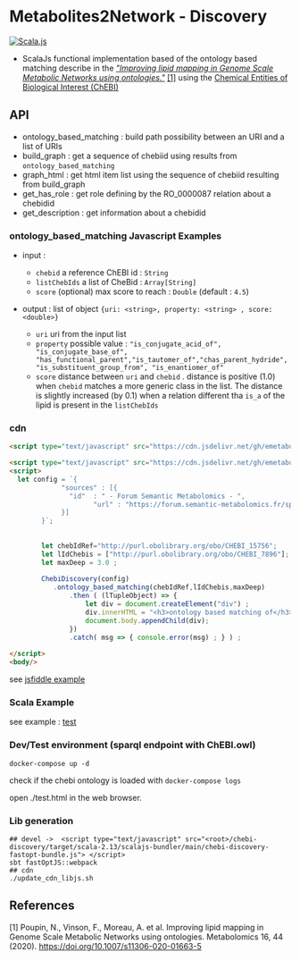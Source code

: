 # Metabolites2Network - Discovery

[![Scala.js](https://www.scala-js.org/assets/badges/scalajs-1.5.0.svg)](https://www.scala-js.org)

- ScalaJs functional implementation based of the ontology based matching describe in the 
  [*"Improving lipid mapping in Genome Scale Metabolic Networks using ontologies."*](https://forgemia.inra.fr/metexplore/metabolomics2network) [[1]](#1) using the 
  [Chemical Entities of Biological Interest (ChEBI)](https://www.ebi.ac.uk/chebi/)

## API 
 
 - ontology_based_matching : build path possibility between an URI and a list of URIs 
 - build_graph             : get a sequence of chebiid using results from `ontology_based_matching`
 - graph_html              : get html item list using the sequence of chebiid resulting from build_graph
 - get_has_role            : get role defining by the RO_0000087 relation about a chebidid
 - get_description         : get information about a chebidid

### ontology_based_matching Javascript Examples 

- input : 
  - `chebid` a reference ChEBI id : `String`
  - `listChebIds` a list of CheBid : `Array[String]` 
  - `score` (optional) max score to reach : `Double` (default : `4.5`)

- output : list of object `{uri: <string>, property: <string> , score: <double>}` 
  - `uri` uri from the input list
  - `property` possible value : `"is_conjugate_acid_of", "is_conjugate_base_of",
    "has_functional_parent","is_tautomer_of","chas_parent_hydride","is_substituent_group_from",
    "is_enantiomer_of"` 
  - `score` distance between `uri` and `chebid` . distance is positive (1.0) when `chebid` matches a more generic class 
    in the list. The distance is slightly increased (by 0.1) when a relation different tha `is_a` of the lipid
    is present in the `listChebIds`

### cdn

```html
<script type="text/javascript" src="https://cdn.jsdelivr.net/gh/emetabohub/chebi-discovery@latest/dist/chebi-discovery-web.js">
```


```html
<script type="text/javascript" src="https://cdn.jsdelivr.net/gh/emetabohub/chebi-discovery@latest/dist/chebi-discovery-web.js"> </script>
<script>
  let config = `{
             "sources" : [{
               "id"  : " - Forum Semantic Metabolomics - ",
			         "url" : "https://forum.semantic-metabolomics.fr/sparql"
             }]
        }`;
        
        
        let chebIdRef="http://purl.obolibrary.org/obo/CHEBI_15756";
        let lIdChebis = ["http://purl.obolibrary.org/obo/CHEBI_7896"];
        let maxDeep = 3.0 ;
        
        ChebiDiscovery(config)
           .ontology_based_matching(chebIdRef,lIdChebis,maxDeep)
               .then ( (lTupleObject) => {
                   let div = document.createElement("div") ;
                   div.innerHTML = "<h3>ontology based matching of</h3> <pre>"+JSON.stringify(lTupleObject)+"</code>" ;
                   document.body.appendChild(div);
               })
               .catch( msg => { console.error(msg) ; } ) ;
                
</script>
<body/>
 ```

see [jsfiddle example](https://jsfiddle.net/ofilangi/6avgw0md/31/)

### Scala Example

see example : [test](./src/test/scala)

### Dev/Test environment (sparql endpoint with ChEBI.owl)

``` 
docker-compose up -d
```
check if the chebi ontology is loaded with `docker-compose logs`

open ./test.html in the web browser.


### Lib generation

```shell=
## devel ->  <script type="text/javascript" src="<root>/chebi-discovery/target/scala-2.13/scalajs-bundler/main/chebi-discovery-fastopt-bundle.js"> </script> 
sbt fastOptJS::webpack
## cdn
./update_cdn_libjs.sh
```

## References
<a id="1">[1]</a>
Poupin, N., Vinson, F., Moreau, A. et al. Improving lipid mapping in Genome Scale Metabolic Networks using ontologies. Metabolomics 16, 44 (2020). https://doi.org/10.1007/s11306-020-01663-5
